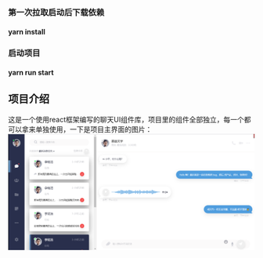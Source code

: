 ### 第一次拉取启动后下载依赖

#### yarn install

### 启动项目

#### yarn run start

## 项目介绍

这是一个使用react框架编写的聊天UI组件库，项目里的组件全部独立，每一个都可以拿来单独使用，一下是项目主界面的图片：
![主页截图](./main.png)
